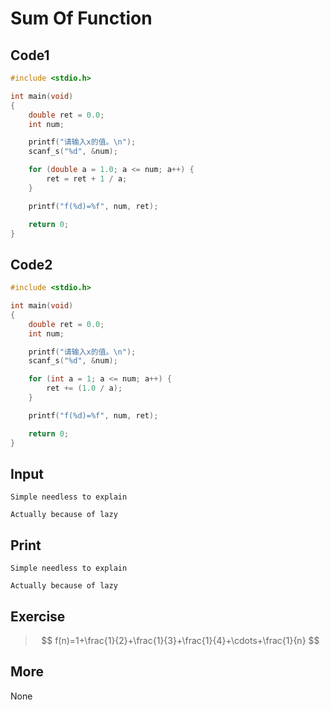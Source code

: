 # Sum Of Function

## Code1

```C
#include <stdio.h>

int main(void)
{
	double ret = 0.0;
	int num;

	printf("请输入x的值。\n");
	scanf_s("%d", &num);

	for (double a = 1.0; a <= num; a++) {
		ret = ret + 1 / a;
	}

	printf("f(%d)=%f", num, ret);

	return 0;
}
```

## Code2

```c
#include <stdio.h>

int main(void)
{
	double ret = 0.0;
	int num;

	printf("请输入x的值。\n");
	scanf_s("%d", &num);

	for (int a = 1; a <= num; a++) {
		ret += (1.0 / a);
	}

	printf("f(%d)=%f", num, ret);

	return 0;
}
```

## Input

`Simple needless to explain`

`Actually because of lazy`

## Print

`Simple needless to explain`

`Actually because of lazy`

## Exercise

> $$
> f(n)=1+\frac{1}{2}+\frac{1}{3}+\frac{1}{4}+\cdots+\frac{1}{n}
> $$

## More

None

